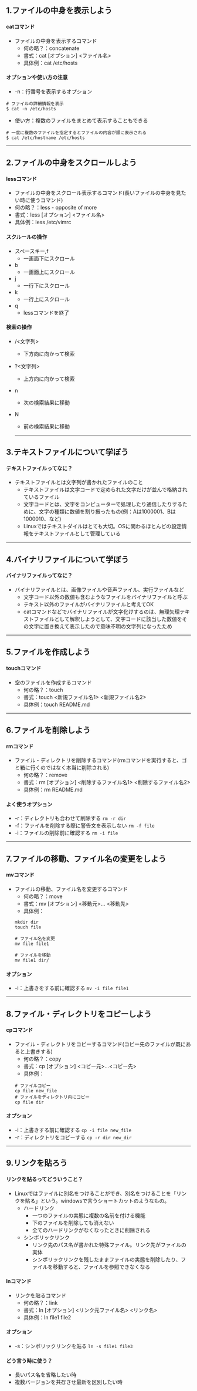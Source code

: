 ## 1.ファイルの中身を表示しよう

#### catコマンド
- ファイルの中身を表示するコマンド
  - 何の略？：concatenate
  - 書式：cat [オプション] <ファイル名>
  - 具体例：cat /etc/hosts

#### オプションや使い方の注意
- -n：行番号を表示するオプション
```
# ファイルの詳細情報を表示
$ cat -n /etc/hosts
```
- 使い方：複数のファイルをまとめて表示することもできる
```
# 一度に複数のファイルを指定するとファイルの内容が順に表示される
$ cat /etc/hostname /etc/hosts
```

----

## 2.ファイルの中身をスクロールしよう

#### lessコマンド
- ファイルの中身をスクロール表示するコマンド(長いファイルの中身を見たい時に使うコマンド)
 - 何の略？：less - opposite of more
 - 書式：less [オプション] <ファイル名>
 - 具体例：less /etc/vimrc

#### スクルールの操作
- スペースキー,f
  - 一画面下にスクロール
- b
  - 一画面上にスクロール
- j
  - 一行下にスクロール
- k
  - 一行上にスクロール
- q
  - lessコマンドを終了

#### 検索の操作
- /<文字列>
  - 下方向に向かって検索
- ?<文字列>
  - 上方向に向かって検索
- n
  - 次の検索結果に移動
- N
  - 前の検索結果に移動

  ----

## 3.テキストファイルについて学ぼう

#### テキストファイルってなに？
- テキストファイルとは文字列が書かれたファイルのこと
  - テキストファイルは文字コードで定められた文字だけが並んで格納されているファイル
  - 文字コードとは、文字をコンピューターで処理したり通信したりするために、文字の種類に数値を割り振ったもの(例：Aは1000001、Bは1000010、など)
  - Linuxではテキストダイルはとても大切。OSに関わるほとんどの設定情報をテキストファイルとして管理している

----

## 4.バイナリファイルについて学ぼう

#### バイナリファイルってなに？
- バイナリファイルとは、画像ファイルや音声ファイル、実行ファイルなど
  - 文字コード以外の数値も含むようなファイルをバイナリファイルと呼ぶ
  - テキスト以外のファイルがバイナリファイルと考えてOK
  - catコマンドなどでバイナリファイルが文字化けするのは、無理矢理テキストファイルとして解釈しようとして、文字コードに該当した数値をその文字に置き換えて表示したので意味不明の文字列になったため

----

## 5.ファイルを作成しよう

#### touchコマンド
- 空のファイルを作成するコマンド
  - 何の略？：touch
  - 書式：touch <新規ファイル名1> <新規ファイル名2>
  - 具体例：touch README.md

----

## 6.ファイルを削除しよう

#### rmコマンド
- ファイル・ディレクトリを削除するコマンド(rmコマンドを実行すると、ゴミ箱に行くのではなく本当に削除される)
  - 何の略？：remove
  - 書式：rm [オプション] <削除するファイル名1> <削除するファイル名2>
  - 具体例：rm README.md

#### よく使うオプション
- -r：ディレクトリも合わせて削除する
`rm -r dir`
- -f：ファイルを削除する際に警告文を表示しない
`rm -f file`
- -i：ファイルの削除前に確認する
`rm -i file`

----

## 7.ファイルの移動、ファイル名の変更をしよう

#### mvコマンド
- ファイルの移動、ファイル名を変更するコマンド
  - 何の略？：move
  - 書式：mv [オプション] <移動元>... <移動先>
  - 具体例：
  ```
  mkdir dir
  touch file

  # ファイル名を変更
  mv file file1

  # ファイルを移動
  mv file1 dir/
  ```

#### オプション
- -i：上書きをする前に確認する
`mv -i file file1`

----

## 8.ファイル・ディレクトリをコピーしよう

#### cpコマンド
- ファイル・ディレクトリをコピーするコマンド(コピー先のファイルが既にあると上書きする)
  - 何の略？：copy
  - 書式：cp [オプション] <コピー元>...<コピー先>
  - 具体例：
  ```
  # ファイルコピー
  cp file new_file
  # ファイルをディレクトリ内にコピー
  cp file dir
  ```
#### オプション
- -i：上書きする前に確認する
`cp -i file new_file`
- -r：ディレクトリをコピーする
`cp -r dir new_dir`

----

## 9.リンクを貼ろう

#### リンクを貼るってどういうこと？
- Linuxではファイルに別名をつけることができ、別名をつけることを「リンクを貼る」という。windowsで言うショートカットのようなもの。
  - ハードリンク
    - 一つのファイルの実態に複数の名前を付ける機能
    - 下のファイルを削除しても消えない
    - 全てのハードリンクがなくなったときに削除される
  - シンボリックリンク
    - リンク先のパス名が書かれた特殊ファイル。リンク先がファイルの実体
    - シンボリックリンクを残したままファイルの実態を削除したり、ファイルを移動すると、ファイルを参照できなくなる

#### lnコマンド
- リンクを貼るコマンド
  - 何の略？：link
  - 書式：ln [オプション] <リンク元ファイル名> <リンク名>
  - 具体例：ln file1 file2

#### オプション
- -s：シンボリックリンクを貼る
`ln -s file1 file3`

#### どう言う時に使う？
- 長いパス名を省略したい時
- 複数バージョンを共存させ最新を区別したい時
